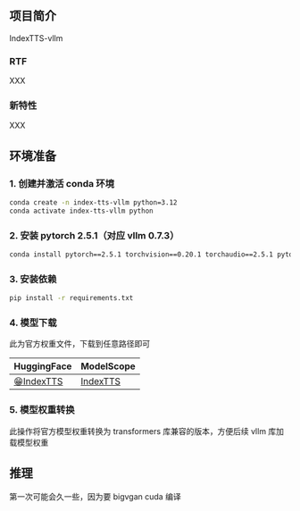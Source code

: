 ## 项目简介
IndexTTS-vllm

### RTF
XXX

### 新特性
XXX

## 环境准备

### 1. 创建并激活 conda 环境
```bash
conda create -n index-tts-vllm python=3.12
conda activate index-tts-vllm python
```


### 2. 安装 pytorch 2.5.1（对应 vllm 0.7.3）
```bash
conda install pytorch==2.5.1 torchvision==0.20.1 torchaudio==2.5.1 pytorch-cuda=12.1 -c pytorch -c nvidia
```


### 3. 安装依赖
```bash
pip install -r requirements.txt
```


### 4. 模型下载

此为官方权重文件，下载到任意路径即可

| **HuggingFace**                                          | **ModelScope** |
|----------------------------------------------------------|----------------------------------------------------------|
| [😁IndexTTS](https://huggingface.co/IndexTeam/Index-TTS) | [IndexTTS](https://modelscope.cn/models/IndexTeam/Index-TTS) |


### 5. 模型权重转换
此操作将官方模型权重转换为 transformers 库兼容的版本，方便后续 vllm 库加载模型权重


## 推理
第一次可能会久一些，因为要 bigvgan cuda 编译